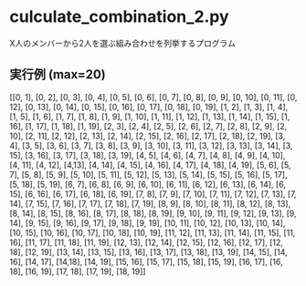 # culculate_combination_2.py
X人のメンバーから2人を選ぶ組み合わせを列挙するプログラム

## 実行例 (max=20)
[[0, 1], [0, 2], [0, 3], [0, 4], [0, 5], [0, 6], [0, 7], [0, 8], [0, 9], [0, 10], 
[0, 11], [0, 12], [0, 13], [0, 14], [0, 15], [0, 16], [0, 17], [0, 18], [0, 19], 
[1, 2], [1, 3], [1, 4], [1, 5], [1, 6], [1, 7], [1, 8], [1, 9], [1, 10], [1, 11], 
[1, 12], [1, 13], [1, 14], [1, 15], [1, 16], [1, 17], [1, 18], [1, 19], [2, 3], 
[2, 4], [2, 5], [2, 6], [2, 7], [2, 8], [2, 9], [2, 10], [2, 11], [2, 12], [2, 13],
[2, 14], [2, 15], [2, 16], [2, 17], [2, 18], [2, 19], [3, 4], [3, 5], [3, 6], [3, 7], 
[3, 8], [3, 9], [3, 10], [3, 11], [3, 12], [3, 13], [3, 14], [3, 15], [3, 16], [3, 17], 
[3, 18], [3, 19], [4, 5], [4, 6], [4, 7], [4, 8], [4, 9], [4, 10], [4, 11], [4, 12], 
[4,13], [4, 14], [4, 15], [4, 16], [4, 17], [4, 18], [4, 19], [5, 6], [5, 7], [5, 8], 
[5, 9], [5, 10], [5, 11], [5, 12], [5, 13], [5, 14], [5, 15], [5, 16], [5, 17], [5, 18], 
[5, 19], [6, 7], [6, 8], [6, 9], [6, 10], [6, 11], [6, 12], [6, 13], [6, 14], [6, 15], 
[6, 16], [6, 17], [6, 18], [6, 19], [7, 8], [7, 9], [7, 10], [7, 11], [7, 12], [7, 13], 
[7, 14], [7, 15], [7, 16], [7, 17], [7, 18], [7, 19], [8, 9], [8, 10], [8, 11], [8, 12],
[8, 13], [8, 14], [8, 15], [8, 16], [8, 17], [8, 18], [8, 19], [9, 10], [9, 11], [9, 12],
[9, 13], [9, 14], [9, 15], [9, 16], [9, 17], [9, 18], [9, 19], [10, 11], [10, 12], [10, 13], 
[10, 14], [10, 15], [10, 16], [10, 17], [10, 18], [10, 19], [11, 12], [11, 13], [11, 14], 
[11, 15], [11, 16], [11, 17], [11, 18], [11, 19], [12, 13], [12, 14], [12, 15], [12, 16],
[12, 17], [12, 18], [12, 19], [13, 14], [13, 15], [13, 16], [13, 17], [13, 18], [13, 19],
[14, 15], [14, 16], [14, 17], [14,18], [14, 19], [15, 16], [15, 17], [15, 18], [15, 19], 
[16, 17], [16, 18], [16, 19], [17, 18], [17, 19], [18, 19]]
